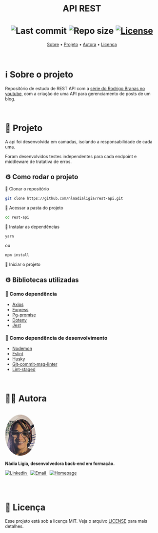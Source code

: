 <h1 align="center">API REST</h1>


<h1 align="center">
  <img alt="Last commit" src="https://img.shields.io/github/last-commit/nlnadialigia/rest-api?color=91091e" />

  <img alt="Repo size" src="https://img.shields.io/github/repo-size/nlnadialigia/rest-api?color=91091e"/>
   
  <a href="./license.md">
  <img alt="License" src="https://img.shields.io/badge/License-MIT-informational?color=91091e"/>
  </a>
</h1>


<p align="center">
  <a href="#-information_source-sobre-o-projeto">Sobre</a> •
  <a href="#-open_file_folder-projeto">Projeto</a> • 
  <a href="#-woman_office_worker-autora">Autora</a> • 
  <a href="#-pencil-licença">Licença</a>
</p>
<br>

# ℹ️ Sobre o projeto 

Repositório de estudo de REST API com a [série do Rodrigo Branas no youtube](https://youtube.com/playlist?list=PLQCmSnNFVYnQ28Gd7SmWiM-dChqaWiy8i), com a criação de uma API para gerenciamento de posts de um blog.

<br>

# 📂 Projeto

A api foi desenvolvida em camadas, isolando a responsabilidade de cada uma.

Foram desenvolvidos testes independentes para cada endpoint e middleware de tratativa de erros.

## ⚙️ Como rodar o projeto

📌 Clonar o repositório
```bash
git clone https://github.com/nlnadialigia/rest-api.git
```

📌 Acessar a pasta do projeto
```bash
cd rest-api
```

📌 Instalar as dependências
```bash
yarn
```
ou
```bash
npm install
```

📌 Iniciar o projeto




## ⚙️ Bibliotecas utilizadas

### 📌 Como dependência

- [Axios](https://www.npmjs.com/package/axios)
- [Express](https://expressjs.com/pt-br/)
- [Pg-promise](https://www.npmjs.com/package/pg-promise) 
- [Dotenv]()
- [Jest](https://jestjs.io) 

### 📌 Como dependência de desenvolvimento

- [Nodemon](https://nodemon.io)
- [Eslint](https://eslint.org)
- [Husky](https://github.com/typicode/husky)
- [Git-commit-msg-linter](https://www.npmjs.com/package/git-commit-msg-linter)
- [Lint-staged](https://github.com/okonet/lint-staged)


<br>

# 👩‍💼 Autora
<br>

<img style="border-radius: 50%" src="./assets/picture.jpg" width="100px;" alt="Picture"/> 
<p><b>Nádia Ligia, desenvolvedora back-end em formação.</b></p>

<a href="https://www.linkedin.com/in/nlnadialigia/">
  <img alt="Linkedin" src="https://img.shields.io/badge/-Linkedin -91091e?style=flat&logo=Linkedin&logoColor=white&link=https://www.linkedin.com/in/nlnadialigia/" />
</a>&nbsp;
<a href="mailto:nlnadialigia@gmail.com">
  <img alt="Email" src="https://img.shields.io/badge/-Email-91091e?style=flat&logo=Gmail&logoColor=white&link=mailto:nlnadialigia@gmail.com" />
</a>&nbsp;
<a href="https://www.nlnadialigia.com">
  <img alt="Homepage" src="https://img.shields.io/badge/-Homepage-91091e" />
</a>

<br><br>

# 📝 Licença

Esse projeto está sob a licença MIT. Veja o arquivo [LICENSE](LICENSE) para mais detalhes.
